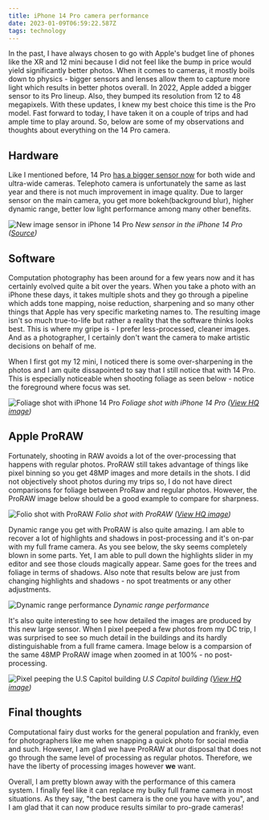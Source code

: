 ```yaml
---
title: iPhone 14 Pro camera performance
date: 2023-01-09T06:59:22.587Z
tags: technology
---
```

In the past, I have always chosen to go with Apple's budget line of phones like the XR and 12 mini because I did not feel like the bump in price would yield significantly better photos. When it comes to cameras, it mostly boils down to physics - bigger sensors and lenses allow them to capture more light which results in better photos overall. In 2022, Apple added a bigger sensor to its Pro lineup. Also, they bumped its resolution from 12 to 48 megapixels. With these updates, I knew my best choice this time is the Pro model. Fast forward to today, I have taken it on a couple of trips and had ample time to play around. So, below are some of my observations and thoughts about everything on the 14 Pro camera.

## Hardware

Like I mentioned before, 14 Pro [has a bigger sensor now](https://www.techinsights.com/blog/apple-iphone-14-image-sensor-preliminary-analysis) for both wide and ultra-wide cameras. Telephoto camera is unfortunately the same as last year and there is not much improvement in image quality. Due to larger sensor on the main camera, you get more bokeh(background blur), higher dynamic range, better low light performance among many other benefits.

![New image sensor in iPhone 14 Pro](https://ucarecdn.com/eaeedbb1-06ea-40c7-8031-d4da8a88e9b8/-/format/auto/-/quality/smart_retina/-/stretch/off/-/resize/1200x/)
_New sensor in the iPhone 14 Pro ([Source](https://www.apple.com))_

## Software

Computation photography has been around for a few years now and it has certainly evolved quite a bit over the years. When you take a photo with an iPhone these days, it takes multiple shots and they go through a pipeline which adds tone mapping, noise reduction, sharpening and so many other things that Apple has very specific marketing names to. The resulting image isn't so much true-to-life but rather a reality that the software thinks looks best. This is where my gripe is - I prefer less-processed, cleaner images. And as a photographer, I certainly don't want the camera to make artistic decisions on behalf of me. 

When I first got my 12 mini, I noticed there is some over-sharpening in the photos and I am quite dissapointed to say that I still notice that with 14 Pro. This is especially noticeable when shooting foliage as seen below - notice the foreground where focus was set.

![Foliage shot with iPhone 14 Pro](https://ucarecdn.com/7e1b2686-6b20-4b42-be10-6f3595a8f7c7/-/format/auto/-/quality/smart_retina/-/stretch/off/-/resize/1200x/)
_Foliage shot with iPhone 14 Pro ([View HQ image](https://ucarecdn.com/7e1b2686-6b20-4b42-be10-6f3595a8f7c7/-/format/jpg/-/quality/best/))_

## Apple ProRAW

Fortunately, shooting in RAW avoids a lot of the over-processing that happens with regular photos. ProRAW still takes advantage of things like pixel binning so you get 48MP images and more details in the shots. I did not objectively shoot photos during my trips so, I do not have direct comparisons for foliage between ProRaw and regular photos. However, the ProRAW image below should be a good example to compare for sharpness.

![Folio shot with ProRAW](https://ucarecdn.com/5ee2af2a-8f18-4199-b021-6654093671e4/-/format/auto/-/quality/smart_retina/-/stretch/off/-/resize/1200x/)
_Folio shot with ProRAW ([View HQ image](https://ucarecdn.com/5ee2af2a-8f18-4199-b021-6654093671e4/-/format/jpg/-/quality/best/-/resize/4096x/))_

Dynamic range you get with ProRAW is also quite amazing. I am able to recover a lot of highlights and shadows in post-processing and it's on-par with my full frame camera. As you see below, the sky seems completely blown in some parts. Yet, I am able to pull down the highlights slider in my editor and see those clouds magically appear. Same goes for the trees and foliage in terms of shadows. Also note that results below are just from changing highlights and shadows - no spot treatments or any other adjustments.

![Dynamic range performance](https://ucarecdn.com/d0948bf3-3f29-4955-a18d-2a32e0979232/-/format/auto/-/quality/smart_retina/-/stretch/off/-/resize/1200x/)
_Dynamic range performance_

It's also quite interesting to see how detailed the images are produced by this new large sensor. When I pixel peeped a few photos from my DC trip, I was surprised to see so much detail in the buildings and its hardly distinguishable from a full frame camera. Image below is a comparsion of the same 48MP ProRAW image when zoomed in at 100% - no post-processing.

![Pixel peeping the U.S Capitol building](https://ucarecdn.com/910f864a-15dc-49d8-b0f3-2734bf115678/-/format/auto/-/quality/smart_retina/-/stretch/off/-/resize/1200x/)
_U.S Capitol building ([View HQ image](https://ucarecdn.com/910f864a-15dc-49d8-b0f3-2734bf115678/-/format/jpg/-/quality/best/-/resize/4096x/))_

## Final thoughts

Computational fairy dust works for the general population and frankly, even for photographers like me when snapping a quick photo for social media and such. However, I am glad we have ProRAW at our disposal that does not go through the same level of processing as regular photos. Therefore, we have the liberty of processing images however **we** want.

Overall, I am pretty blown away with the performance of this camera system. I finally feel like it can replace my bulky full frame camera in most situations. As they say, "the best camera is the one you have with you", and I am glad that it can now produce results similar to pro-grade cameras!